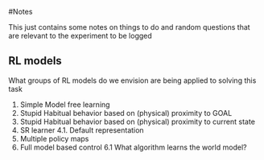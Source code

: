 #Notes

This just contains some notes on things to do and random questions that are relevant to the experiment to be logged



## RL models

What groups of RL models do we envision are being applied to solving this task

1. Simple Model free learning
2. Stupid Habitual behavior based on (physical) proximity to GOAL
3. Stupid Habitual behavior based on (physical) proximity to current state
4. SR learner
	4.1. Default representation
5. Multiple policy maps
6. Full model based control
	6.1 What algorithm learns the world model?